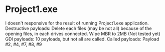# Project1.exe
I doesn't responsive for the result of running Project1.exe application.
Destructive payloads:
Delete each files (may be not all) because of the opening files, in each drives connected.
Wipe MBR to 2MB (Not tested yet)
GDI payloads:
10 payloads, but not all are called.
Called payloads:
Payload #2, #4, #7, #8, #9

